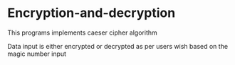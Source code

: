 # Encryption-and-decryption
This programs implements caeser cipher algorithm

Data input is either encrypted or decrypted as per users wish based on the magic number input
